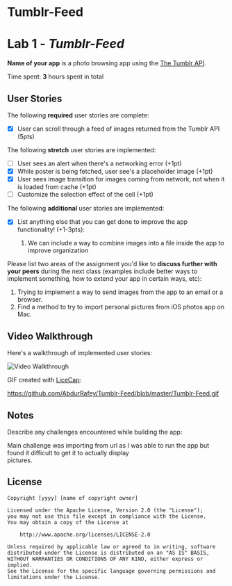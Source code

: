 # Tumblr-Feed

# Lab 1 - *Tumblr-Feed*

**Name of your app** is a photo browsing app using the [The Tumblr API](https://www.tumblr.com/docs/en/api/v2#posts).

Time spent: **3** hours spent in total

## User Stories

The following **required** user stories are complete:

- [x] User can scroll through a feed of images returned from the Tumblr API (5pts)

The following **stretch** user stories are implemented:

- [ ] User sees an alert when there's a networking error (+1pt)
- [x] While poster is being fetched, user see's a placeholder image (+1pt)
- [x] User sees image transition for images coming from network, not when it is loaded from cache (+1pt)
- [ ] Customize the selection effect of the cell (+1pt)

The following **additional** user stories are implemented:

- [x] List anything else that you can get done to improve the app functionality! (+1-3pts):

     1. We can include a way to combine images into a file inside the app to improve organization

Please list two areas of the assignment you'd like to **discuss further with your peers** during the next class (examples include better ways to implement something, how to extend your app in certain ways, etc):

1. Trying to implement a way to send images from the app to an email or a browser.
2. Find a method to try to import personal pictures from iOS photos app on Mac. 

## Video Walkthrough

Here's a walkthrough of implemented user stories:

<img src='http://i.imgur.com/link/to/your/gif/file.gif' title='Video Walkthrough' width='' alt='Video Walkthrough' />

GIF created with [LiceCap](http://www.cockos.com/licecap/):


https://github.com/AbdurRafey/Tumblr-Feed/blob/master/Tumblr-Feed.gif


## Notes

Describe any challenges encountered while building the app:

  Main challenge was importing from url as I was able to run the app but found it difficult to get it to actually display   
  pictures.

## License

    Copyright [yyyy] [name of copyright owner]

    Licensed under the Apache License, Version 2.0 (the "License");
    you may not use this file except in compliance with the License.
    You may obtain a copy of the License at

        http://www.apache.org/licenses/LICENSE-2.0

    Unless required by applicable law or agreed to in writing, software
    distributed under the License is distributed on an "AS IS" BASIS,
    WITHOUT WARRANTIES OR CONDITIONS OF ANY KIND, either express or implied.
    See the License for the specific language governing permissions and
    limitations under the License.
